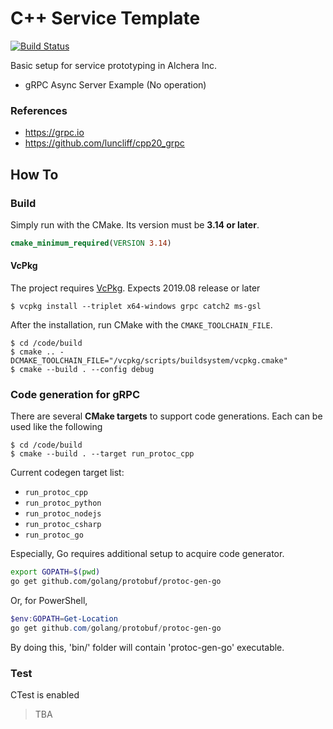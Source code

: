 # C++ Service Template

[![Build Status](https://travis-ci.com/AlcheraInc/cpp-service-template.svg?branch=master)](https://travis-ci.com/AlcheraInc/cpp-service-template)

Basic setup for service prototyping in Alchera Inc.

* gRPC Async Server Example (No operation)

### References

* https://grpc.io
* https://github.com/luncliff/cpp20_grpc

## How To

### Build

Simply run with the CMake. Its version must be **3.14 or later**.

```cmake
cmake_minimum_required(VERSION 3.14)
```

#### VcPkg

The project requires [VcPkg](https://github.com/microsoft/vcpkg). Expects 2019.08 release or later

```console
$ vcpkg install --triplet x64-windows grpc catch2 ms-gsl
```

After the installation, run CMake with the `CMAKE_TOOLCHAIN_FILE`.

```console
$ cd /code/build
$ cmake .. -DCMAKE_TOOLCHAIN_FILE="/vcpkg/scripts/buildsystem/vcpkg.cmake"
$ cmake --build . --config debug
```

### Code generation for gRPC 

There are several **CMake targets** to support code generations. Each can be used like the following

```console
$ cd /code/build
$ cmake --build . --target run_protoc_cpp
```

Current codegen target list:
* `run_protoc_cpp`
* `run_protoc_python`
* `run_protoc_nodejs`
* `run_protoc_csharp`
* `run_protoc_go`

Especially, Go requires additional setup to acquire code generator.

```sh
export GOPATH=$(pwd)
go get github.com/golang/protobuf/protoc-gen-go
```

Or, for PowerShell, 

```ps1
$env:GOPATH=Get-Location
go get github.com/golang/protobuf/protoc-gen-go
```

By doing this, 'bin/' folder will contain 'protoc-gen-go' executable.

### Test

CTest is enabled

> TBA

